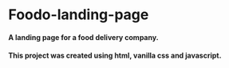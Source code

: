 # Foodo-landing-page
#### A landing page for a food delivery company.
#### This project was created using html, vanilla css and javascript.
